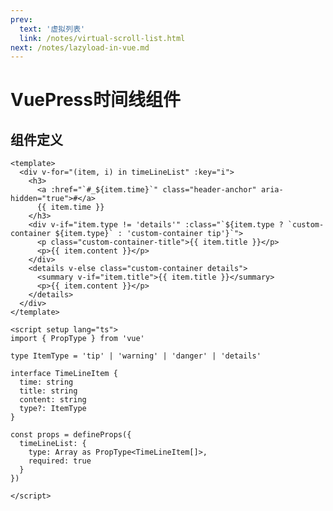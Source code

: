 ```yaml
---
prev: 
  text: '虚拟列表'
  link: /notes/virtual-scroll-list.html
next: /notes/lazyload-in-vue.md
---
```


# VuePress时间线组件

<timeLineCard :timeLineList="list" />

<pagination />

<script setup>
import { ref } from 'vue'

const list = ref([])

list.value = [
  {
    time: '09-28 11:41',
    title: '27日广州新增1例本土无症状感染者',
    content: '文/羊城晚报全媒体记者 林清清通讯员 穗卫健宣记者从广州市卫健委获悉，2022年9月27日0时至24时，广州在纳入集中隔离管控的密接人员排查中发现1例本土无症状感染者。新增境外输入确诊病例5例，境外输...',
    type: 'tip'
  },
  {
    time: '09-28 11:41',
    title: '27日广州新增1例本土无症状感染者',
    content: '文/羊城晚报全媒体记者 林清清通讯员 穗卫健宣记者从广州市卫健委获悉，2022年9月27日0时至24时，广州在纳入集中隔离管控的密接人员排查中发现1例本土无症状感染者。新增境外输入确诊病例5例，境外输...',
    type: 'warning'
  },
  {
    time: '09-28 11:41',
    title: '27日广州新增1例本土无症状感染者',
    content: '文/羊城晚报全媒体记者 林清清通讯员 穗卫健宣记者从广州市卫健委获悉，2022年9月27日0时至24时，广州在纳入集中隔离管控的密接人员排查中发现1例本土无症状感染者。新增境外输入确诊病例5例，境外输...',
    type: 'danger'
  },
  {
    time: '09-28 11:41',
    title: '27日广州新增1例本土无症状感染者',
    content: '文/羊城晚报全媒体记者 林清清通讯员 穗卫健宣记者从广州市卫健委获悉，2022年9月27日0时至24时，广州在纳入集中隔离管控的密接人员排查中发现1例本土无症状感染者。新增境外输入确诊病例5例，境外输...',
    type: 'details'
  },
]
</script>

## 组件定义

```vue
<template>
  <div v-for="(item, i) in timeLineList" :key="i">
    <h3>
      <a :href="`#_${item.time}`" class="header-anchor" aria-hidden="true">#</a>
      {{ item.time }}
    </h3>
    <div v-if="item.type != 'details'" :class="`${item.type ? `custom-container ${item.type}` : 'custom-container tip'}`">
      <p class="custom-container-title">{{ item.title }}</p>
      <p>{{ item.content }}</p>
    </div>
    <details v-else class="custom-container details">
      <summary v-if="item.title">{{ item.title }}</summary>
      <p>{{ item.content }}</p>
    </details>
  </div>
</template>

<script setup lang="ts">
import { PropType } from 'vue'

type ItemType = 'tip' | 'warning' | 'danger' | 'details'

interface TimeLineItem {
  time: string
  title: string
  content: string
  type?: ItemType
}

const props = defineProps({
  timeLineList: {
    type: Array as PropType<TimeLineItem[]>,
    required: true
  }
})

</script>
```